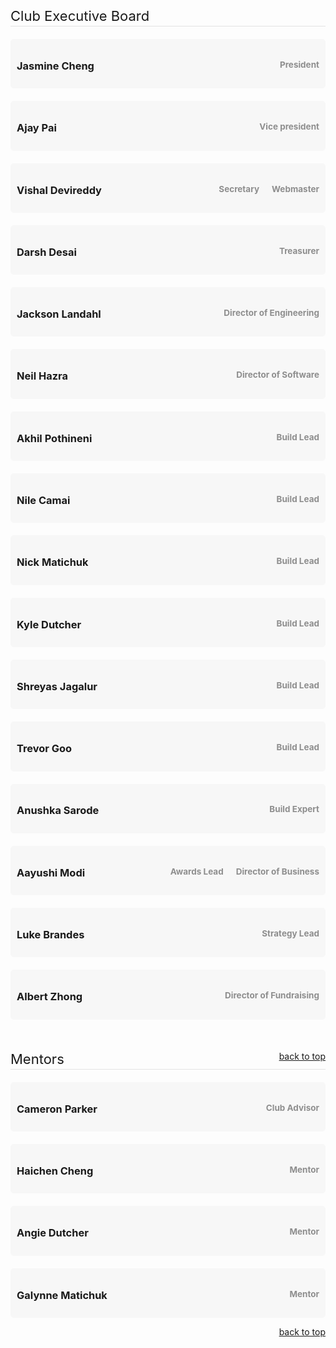 <!--t About Us: 2017-2018 Exec Board t-->

<style>.role-item{margin-top:20px;padding:10px;background:#f7f7f7;border-radius:5px;}.role-item .role{font-size:13.5px;color:rgb(142,142,142);float:right;margin-left:20px} @media (max-width: 662px) {.role-item .role{float:none;display:block;margin-top:5px;margin-left:0;}}</style>



<div id="exec-board" style="border-bottom: 1px solid #e3e3e3;padding-bottom:3px;font-size:22px;margin-top:20px">Club Executive Board</div>

<div class="role-item" id="jasmine-cheng">
<h3>Jasmine Cheng
<span class="role">President</span></h3>
</div>

<div class="role-item" id="ajay-pai">
<h3>Ajay Pai
<span class="role">Vice president</span></h3>
</div>

<div class="role-item" id="vishal-devireddy">
<h3>Vishal Devireddy
<span class="role">Webmaster</span>
<span class="role">Secretary</span>
</h3>
</div>

<div class="role-item" id="darsh-desai">
<h3>Darsh Desai
<span class="role">Treasurer</span></h3>
</div>

<div class="role-item" id="jackson-landahl">
<h3>Jackson Landahl
<span class="role">Director of Engineering</span></h3>
</div>

<div class="role-item" id="neil-hazra">
<h3>Neil Hazra
<span class="role">Director of Software</span></h3>
</div>


<div class="role-item" id="akhil-pothineni">
<h3>Akhil Pothineni
<span class="role">Build Lead</span></h3>
</div>

<div class="role-item" id="nile-camai">
<h3>Nile Camai
<span class="role">Build Lead</span></h3>
</div>

<div class="role-item" id="nick-matichuk">
<h3>Nick Matichuk
<span class="role">Build Lead</span></h3>
</div>

<div class="role-item" id="kyle-dutcher">
<h3>Kyle Dutcher
<span class="role">Build Lead</span></h3>
</div>

<div class="role-item" id="shreyas-jagalur">
<h3>Shreyas Jagalur
<span class="role">Build Lead</span></h3>
</div>

<div class="role-item" id="trevor-goo">
<h3>Trevor Goo
<span class="role">Build Lead</span></h3>
</div>

<div class="role-item" id="anushka-sarode">
<h3>Anushka Sarode
<span class="role">Build Expert</span></h3>
</div>

<div class="role-item" id="aayushi-modi">
<h3>Aayushi Modi
<span class="role">Director of Business</span>
<span class="role">Awards Lead</span>
</h3>
</div>

<div class="role-item" id="luke-brandes">
<h3>Luke Brandes
<span class="role">Strategy Lead</span></h3>
</div>

<div class="role-item" id="albert-zhong">
<h3>Albert Zhong
<span class="role">Director of Fundraising</span></h3>
</div>


<div id="mentors" style="border-bottom: 1px solid #e3e3e3;padding-bottom:3px;font-size:22px;margin-top:50px">Mentors
<a href="#top" style="font-size:14px;float:right">back to top</a>
</div>

<div class="role-item" id="cameron-parker">
<h3>Cameron Parker
<span class="role">Club Advisor</span></h3>
</div>
<div class="role-item" id="haichen-cheng">
<h3>Haichen Cheng
<span class="role">Mentor</span></h3>
</div>
<div class="role-item" id="angie-dutcher">
<h3>Angie Dutcher
<span class="role">Mentor</span></h3>
</div>
<div class="role-item" id="galynne-matichuk">
<h3>Galynne Matichuk
<span class="role">Mentor</span></h3>
</div>

<a href="#top" style="font-size:14px;float:right">back to top</a>
<div class="clearfix"></div>
